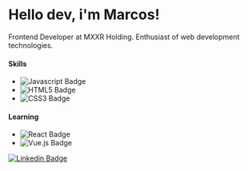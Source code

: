 # Hello dev, i'm Marcos!

Frontend Developer at MXXR Holding. Enthusiast of web development technologies.

#### Skills
- ![Javascript Badge](https://img.shields.io/badge/-Javascript-F7DF1E?style=flat-square?color=black&logo=javascript&logoColor=black)
- ![HTML5 Badge](https://img.shields.io/badge/-HTML-E34F26?style=flat-square?color=black&logo=html5&logoColor=white)
- ![CSS3 Badge](https://img.shields.io/badge/-CSS3-1572B6?style=flat-square?color=black&logo=html5&logoColor=white)


#### Learning
- ![React Badge](https://img.shields.io/badge/-React-61DAFB?style=flat-quare&logo=react&logoColor=white)
- ![Vue.js Badge](https://img.shields.io/badge/-Vue.js-4FC08D?style=flat-quare&logo=vue.js&logoColor=white)

[
![Linkedin Badge](https://img.shields.io/badge/-LinkedIn-blue?style=flat-square&logo=Linkedin&logoColor=white&link=https://www.linkedin.com/in/marcos006/)](https://www.linkedin.com/in/marcos006/)
